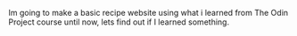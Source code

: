 Im going to make a basic recipe website using what i learned from 
The Odin Project course until now, lets find out if I learned something.